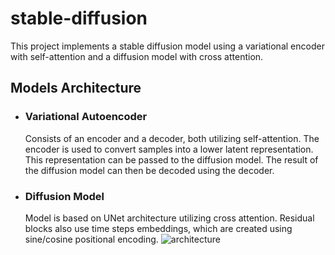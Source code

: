 # stable-diffusion

This project implements a stable diffusion model using a variational encoder with self-attention and a diffusion model with cross attention.

## Models Architecture
- ### Variational Autoencoder
    Consists of an encoder and a decoder, both utilizing self-attention. The encoder is used to convert samples into a lower latent representation. 
This representation can be passed to the diffusion model. The result of the diffusion model can then be decoded using the decoder.
- ### Diffusion Model
    Model is based on UNet architecture utilizing cross attention. 
Residual blocks also use time steps embeddings, which are created using sine/cosine positional encoding.
![architecture](https://github.com/romberol/stable-diffusion/assets/93192972/3c122641-2b0b-4860-b5b4-6f9e95914c1a)
